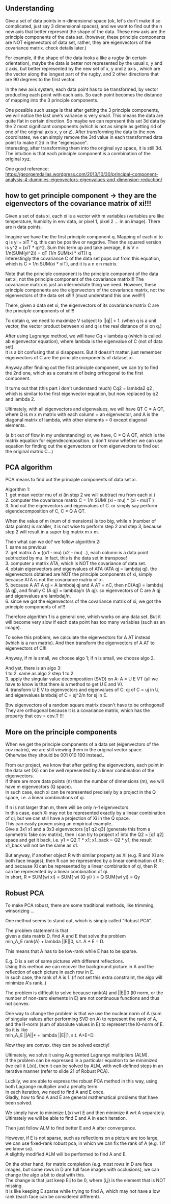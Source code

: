 Understanding
---------------------

Give a set of data points in n-dimensional space 
(ok, let's don't make it so complicated, just say 3 dimensional spaces),
and we want to find out the n new axis that better represent the shape of the data.
These new axis are the principle components of the data set.
(however, these principle components are NOT eigenvectors of data set, 
rather, they are eigenvectors of the covariance matrix. check details later.)

For example, if the shape of the data looks a like a rugby (in certain orientation), 
maybe the data is better not represented by
the usual x, y and z axis, but better represented by the new set of x, y and z axis , 
which are the vector along the longest part of the rugby,
and 2 other directions that are 90 degrees to the first vector.

In the new axis system, each data point has to be transformed, 
by vector producting each point with each axis.
So each point becomes the distance of mapping into the 3 principle components.

One possible such usage is that after getting the 3 principle components, 
we will notice the last one's variance is very small.
This means the data are quite flat in certain direction. 
So maybe we can represent this set 3d data by the 2 most significant components 
(which is not as simple as getting rid of one of the original axis x, y or z).
After transforming the data to the new coordinates, 
we can simply remove the 3rd value in each transformed data point to make it 2d in the "eigenspace".  
Interesting, after transforming them into the original xyz space, it is still 3d.
The intuition is that each principle component is a combination of the original xyz.

One good reference: https://georgemdallas.wordpress.com/2013/10/30/principal-component-analysis-4-dummies-eigenvectors-eigenvalues-and-dimension-reduction/


how to get principle component -> they are the eigenvectors of the covariance matrix of xi!!!
----------------------------

Given a set of data xi, each xi is a vector with m variables 
(variables are like temperature, humidity in env data, or pixel 1, pixel 2 ... in an image).
There are n data points.

Imagine we have the the first principle component q. 
Mapping of each xi to q is yi = xiT * q. this can be positive or negative.
Then the squared version is y^2 = (xiT * q)^2. 
Sum this term up and take average, it is V = 1/n(SUM(yi^2)) = qT (1/n SUM(xi * xiT)) q.  
Interestingly the covariance C of the data set pops out from this equation, which is C = 1/n SUM(xi * xiT),
and it is a n x n matrix.

Note that the principle component is the principle component of the data set xi, 
not the principle component of the covariance matrix!!!
The covariance matrix is just an intermediate thing we need.
However, these principle components are the eigenvectors of the covariance matrix,
not the eigenvectors of the data set xi!!!!
(must understand this one well!!!)

There, given a data set xi, the eigenvectors of its covariance matrix C are 
the principle components of xi!!!!

To obtain q, we need to maximize V subject to ||q|| = 1.
(when q is a unit vector, the vector product between xi and q is the real distance of xi on q.)  

After using Lagrange method, we will have Cq = lambda q (which is called ab eigenvector equation), 
where lambda is the eigenvalue of C (not of data set).  
It is a bit confusing that xi disappears.
But it doesn't matter. just remember eigenvectors of C are the principle components of dataset xi.

Anyway after finding out the first principle component, we can try to find the 2nd one, 
which as a constraint of being orthogonal to the first component.

It turns out that (this part i don't understand much) Cq2 = lambda2 q2 ,
which is similar to the first eigenvector equation, but now replaced by q2 and lambda 2.

Ultimately, with all eigenvectors and eigenvalues, we will have QT C = A QT,
where Q is m x m matrix with each column = an eigenvector,
and A is the diagonal matrix of lambda, with other elements = 0 except diagonal elements.

(a bit out of flow in my understanding) or, we have, C = Q A QT, which is the matrix equation for eigendecomposition.
(i don't know whether we can use equation for finding out the eigenvectors or 
from eigenvectors to find out the original matrix C...)

PCA algorithm
---------------------

PCA means to find out the principle components of data set xi.

Algorithm 1:  
	1. get mean vector mu of xi (in step 2 we will subtract mu from each xi.)  
	2. computer the covariance matrix C = 1/n SUM( (xi - mu) * (xi - mu)T )  
	3. find out the eigenvectors and eigenvalues of C. or simply say perform eigendecomposition of C, C = Q A QT.

When the value of m (num of dimensions) is too big, while n (number of data points) is smaller,
it is not wise to perform step 2 and step 3,
because step 2 will result in a super big matrix m x m.  

Then what can we do? we follow algorithm 2:  
	1. same as previous  
	2. get matrix A = ((x1 - mu) (x2 - mu) ..), each column is a data point subtracted by mu. in fact, this is the data set in transpose!  
	3. computer a matrix ATA, which is NOT the covariance of data set.  
	4. obtain eigenvectors and eigenvalues of ATA (ATA qj = lambdaj qj). the eigenvectors obtained are NOT the principle components of xi, simply because ATA is not the covariance matrix of xi.  
	5. because A AT A qj = A lambdaj qj and A AT = nC, then nC(Aqj) = lambdaj (A qj), and finally C (A qj) = lambdaj/n (A qj). so eigenvectors of C are A qj and eigenvalues are lambdaj/n.  
	6. since we got the eigenvectors of the covariance matrix of xi, we got the principle components of xi!!!

Therefore algorithm 1 is a general one, which works on any data set.
But it will become very slow if each data point has too many variables (such as an image).

To solve this problem, we calculate the eigenvectors for A AT instead (which is a nxn matrix).
And then transform the eigenvectors of A AT to eigenvectors of C!!!

Anyway, if m is small, we choose algo 1; if n is small, we choose algo 2.

And yet, there is an algo 3:  
	1 to 2. same as algo 2 step 1 to 2.  
	3. apply the singular value decomposition (SVD) on A: A = U E VT (all we have to know is that there is a method to get U E and V).  
	4. transform U E V to eigenvectors and eigenvalues of C: qj of C = uj in U, and eigenvalues lambdaj of C = sj^2/n for sj in E.


Btw eigenvectors of a random square matrix doesn't have to be orthogonal!  
They are orthogonal because it is a covariance matrix, which has the property that cov = cov.T !!!


More on the principle components
-------------------------

When we get the principle components of a data set (eigenvectors of the cov matrix), we are still viewing them in the original vector space.  
Otherwise they should be 001 010 100 instead..  

From our project, we know that after getting the eigenvectors, 
each point in the data set (Xi) can be well represented by a linear combination of the eigenvectors.  
If there are more data points (n) than the number of dimensions (m), 
we will have m eigenvectors (Q space).  
In such case, each xi can be represented precisely by a project in the Q space,
i.e. a linear combinations of qi.  

If n is not larger than m, there will be only n-1 eigenvectors.  
In this case, each Xi may not be represented exactly by a linear combination of qi,
but we can still have a projection of Xi in the Q space.  
This can easily proven using an empirical example..  
Give a 3x1 x1 and a 3x3 eigenvectors [q1 q2 q3] (generate this from a symmetric fake cov matrix), 
then i can try to project x1 into the Q2 = [q1 q2] space and get it back,
i.e. y1 = Q2.T * x1; x1_back = Q2 * y1; 
the result x1_back will not be the same as x1.

But anyway, if another object R with similar property as Xi (e.g. R and Xi are both face images),
then R can be represented by a linear combination of Xi;
and because Xi can be represented by a linear combination of qi, 
then R can be represented by a linear combination of qi.   
In short, R = SUM{wi xi} = SUM{ wi (Q yi) } = Q SUM{wi yi} = Qy


Robust PCA
--------------------

To make PCA robust, there are some traditional methods, like trimming, winsorizing ...

One method seems to stand out, which is simply called "Robust PCA".

The problem statement is that  
given a data matrix D, find A and E that solve the problem  
min_A_E rank(A) + lambda ||E||0, s.t. A + E = D.

This means that A has to be low-rank while E has to be sparse.

E.g. D is a set of same pictures with different reflections.  
Using this method we can recover the background picture in A and the reflection of each picture in each row in E.  
In such case, the rank of A is 1. (if not set this extra constraint, the algo will minimize A's rank..)

The problem is difficult to solve because rank(A) and ||E||0 (l0 norm, or the number of non-zero elements in E) are not continuous functions and thus not convex.

One way to change the problem is that we use the nuclear norm of A (sum of singular values after performing SVD on A) to represent the rank of A, 
and the l1-norm (sum of absolute values in E) to represent the l0-norm of E.  
So it is like  
min_A_E ||A||* + lambda ||E||1, s.t. A+E=D.

Now they are convex. they can be solved exactly!

Ultimately, we solve it using Augmented Lagrange multipliers (ALM).  
If the problem can be expressed in a particular equation to be minimized (we call it L(x)), then it can be solved by ALM,
with well-defined steps in an iterative manner (refer to slide 21 of Robust PCA).

Luckily, we are able to express the robust PCA method in this way, using both Lagrange multiplier and a penalty term.  
In each iteration, we need to find A and E once.  
Gladly, how to find A and E are general mathematical problems that have been solved.

We simply have to minimize L(x) wrt E and then minimize it wrt A separately.  
Ultimately we will be able to find E and A in each iteration.

Then just follow ALM to find better E and A after convergence.


However, if E is not sparse, such as reflections on a picture are too large,
we can use fixed-rank robust pca, in which we can fix the rank of A (e.g. 1 if we know so).  
A slightly modified ALM will be performed to find A and E.

On the other hand, for matrix completion (e.g. most rows in D are face images, but some rows in D are full face images with occlusions), 
we can change the algo a bit to deal with this.  
The change is that just keep Eij to be 0, where (i,j) is the element that is NOT missing.  
It is like keeping E sparse while trying to find A, which may not have a low rank (each face can be considered different).
